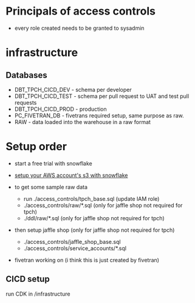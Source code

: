 # Principals of access controls
- every role created needs to be granted to sysadmin

# infrastructure

## Databases

- DBT_TPCH_CICD_DEV - schema per developer
- DBT_TPCH_CICD_TEST - schema per pull request to UAT and test pull requests
- DBT_TPCH_CICD_PROD - production
- PC_FIVETRAN_DB - fivetrans required setup, same purpose as raw.
- RAW - data loaded into the warehouse in a raw format

# Setup order

- start a free trial with snowflake
- [setup your AWS account's s3 with snowflake](https://docs.snowflake.com/en/user-guide/data-load-s3-config-storage-integration.html)
- to get some sample raw data
    - run ./access_controls/tpch_base.sql (update IAM role)
    - ./access_controls/raw/*.sql (only for jaffle shop not required for tpch)
    - ./ddl/raw/*.sql (only for jaffle shop not required for tpch)
- then setup jaffle shop (only for jaffle shop not required for tpch)
    - ./access_controls/jaffle_shop_base.sql
    - ./access_controls/service_accounts/*.sql

- fivetran working on (i think this is just created by fivetran)



## CICD setup
run CDK in /infrastructure